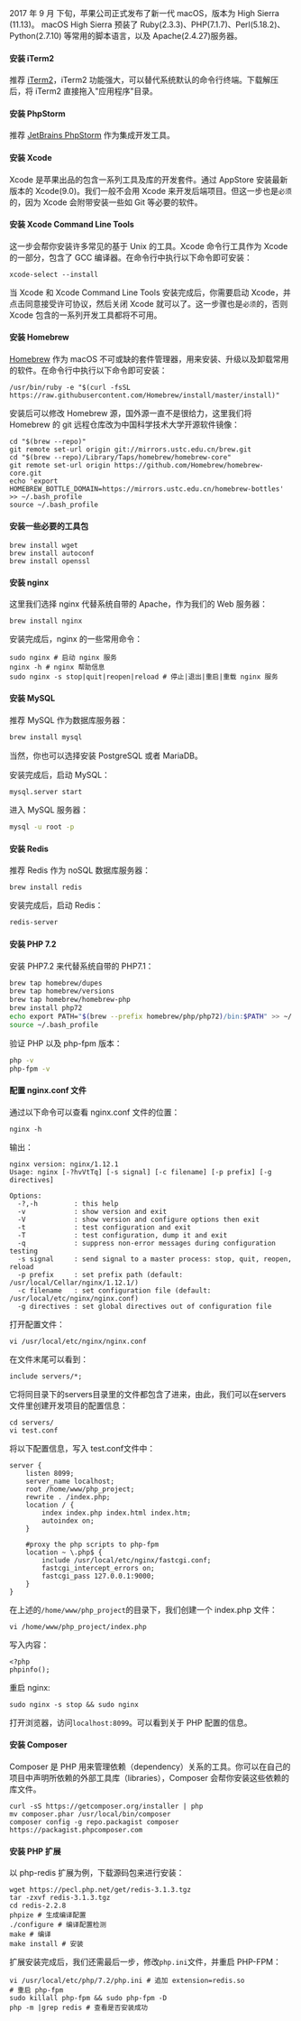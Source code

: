 2017 年 9 月 下旬，苹果公司正式发布了新一代 macOS，版本为 High Sierra (11.13)。
macOS High Sierra 预装了 Ruby(2.3.3)、PHP(7.1.7)、Perl(5.18.2)、Python(2.7.10) 等常用的脚本语言，以及 Apache(2.4.27)服务器。

#### 安装 iTerm2 

推荐 [iTerm2](http://www.iterm2.com/)，iTerm2 功能强大，可以替代系统默认的命令行终端。下载解压后，将 iTerm2 直接拖入"应用程序"目录。


#### 安装 PhpStorm

推荐 [JetBrains PhpStorm](https://www.jetbrains.com/phpstorm/) 作为集成开发工具。

#### 安装 Xcode

Xcode 是苹果出品的包含一系列工具及库的开发套件。通过 AppStore 安装最新版本的 Xcode(9.0)。我们一般不会用 Xcode 来开发后端项目。但这一步也是`必须`的，因为 Xcode 会附带安装一些如 Git 等必要的软件。


#### 安装 Xcode Command Line Tools

这一步会帮你安装许多常见的基于 Unix 的工具。Xcode 命令行工具作为 Xcode 的一部分，包含了 GCC 编译器。在命令行中执行以下命令即可安装：

```
xcode-select --install
```

当 Xcode 和 Xcode Command Line Tools 安装完成后，你需要启动 Xcode，并点击同意接受许可协议，然后关闭 Xcode 就可以了。这一步骤也是`必须`的，否则 Xcode 包含的一系列开发工具都将不可用。

#### 安装 Homebrew
 
[Homebrew](http://brew.sh/index_zh-cn.html) 作为 macOS 不可或缺的套件管理器，用来安装、升级以及卸载常用的软件。在命令行中执行以下命令即可安装：

```
/usr/bin/ruby -e "$(curl -fsSL https://raw.githubusercontent.com/Homebrew/install/master/install)"
```

安装后可以修改 Homebrew 源，国外源一直不是很给力，这里我们将 Homebrew 的 git 远程仓库改为中国科学技术大学开源软件镜像：

```
cd "$(brew --repo)"
git remote set-url origin git://mirrors.ustc.edu.cn/brew.git
cd "$(brew --repo)/Library/Taps/homebrew/homebrew-core"
git remote set-url origin https://github.com/Homebrew/homebrew-core.git
echo 'export HOMEBREW_BOTTLE_DOMAIN=https://mirrors.ustc.edu.cn/homebrew-bottles' >> ~/.bash_profile
source ~/.bash_profile
```

#### 安装一些必要的工具包
```
brew install wget
brew install autoconf
brew install openssl
```

#### 安装 nginx

这里我们选择 nginx 代替系统自带的 Apache，作为我们的 Web 服务器：
```
brew install nginx
```

安装完成后，nginx 的一些常用命令：

```
sudo nginx # 启动 nginx 服务
nginx -h # nginx 帮助信息
sudo nginx -s stop|quit|reopen|reload # 停止|退出|重启|重载 nginx 服务
```

#### 安装 MySQL

推荐 MySQL 作为数据库服务器：
```bash
brew install mysql
```
当然，你也可以选择安装 PostgreSQL 或者 MariaDB。

安装完成后，启动 MySQL：
```bash
mysql.server start
```

进入 MySQL 服务器：
```bash
mysql -u root -p
```

#### 安装 Redis
推荐 Redis 作为 noSQL 数据库服务器：
```angular2html
brew install redis
```
安装完成后，启动 Redis：
```bash
redis-server
```

#### 安装 PHP 7.2

安装 PHP7.2 来代替系统自带的 PHP7.1：
```bash
brew tap homebrew/dupes  
brew tap homebrew/versions  
brew tap homebrew/homebrew-php
brew install php72
echo export PATH="$(brew --prefix homebrew/php/php72)/bin:$PATH" >> ~/.bash_profile # 代替系统自带的 php
source ~/.bash_profile
```
验证 PHP 以及 php-fpm 版本：
```bash
php -v
php-fpm -v
```

#### 配置 nginx.conf 文件

通过以下命令可以查看 nginx.conf 文件的位置： 
```
nginx -h
```
输出：
```
nginx version: nginx/1.12.1
Usage: nginx [-?hvVtTq] [-s signal] [-c filename] [-p prefix] [-g directives]

Options:
  -?,-h         : this help
  -v            : show version and exit
  -V            : show version and configure options then exit
  -t            : test configuration and exit
  -T            : test configuration, dump it and exit
  -q            : suppress non-error messages during configuration testing
  -s signal     : send signal to a master process: stop, quit, reopen, reload
  -p prefix     : set prefix path (default: /usr/local/Cellar/nginx/1.12.1/)
  -c filename   : set configuration file (default: /usr/local/etc/nginx/nginx.conf)
  -g directives : set global directives out of configuration file
```
打开配置文件：
```
vi /usr/local/etc/nginx/nginx.conf
```
在文件末尾可以看到：
```
include servers/*;
```
它将同目录下的servers目录里的文件都包含了进来，由此，我们可以在servers文件里创建开发项目的配置信息：
```
cd servers/
vi test.conf
```
将以下配置信息，写入 test.conf文件中：
```nginx
server {
    listen 8099;
    server_name localhost;
    root /home/www/php_project;
    rewrite . /index.php;
    location / {
        index index.php index.html index.htm;
        autoindex on;
    }

    #proxy the php scripts to php-fpm
    location ~ \.php$ {
        include /usr/local/etc/nginx/fastcgi.conf;
        fastcgi_intercept_errors on;
        fastcgi_pass 127.0.0.1:9000;
    }
}
```

在上述的`/home/www/php_project`的目录下，我们创建一个 index.php 文件：
```
vi /home/www/php_project/index.php
```
写入内容：
```
<?php
phpinfo();
```
重启 nginx:
```
sudo nginx -s stop && sudo nginx
```

打开浏览器，访问`localhost:8099`。可以看到关于 PHP 配置的信息。

#### 安装 Composer

Composer 是 PHP 用来管理依赖（dependency）关系的工具。你可以在自己的项目中声明所依赖的外部工具库（libraries），Composer 会帮你安装这些依赖的库文件。

```
curl -sS https://getcomposer.org/installer | php
mv composer.phar /usr/local/bin/composer
composer config -g repo.packagist composer https://packagist.phpcomposer.com
```

#### 安装 PHP 扩展

以 php-redis 扩展为例，下载源码包来进行安装：
```
wget https://pecl.php.net/get/redis-3.1.3.tgz
tar -zxvf redis-3.1.3.tgz
cd redis-2.2.8
phpize # 生成编译配置                 
./configure # 编译配置检测
make # 编译
make install # 安装
```

扩展安装完成后，我们还需最后一步，修改`php.ini`文件，并重启 PHP-FPM：
```
vi /usr/local/etc/php/7.2/php.ini # 追加 extension=redis.so
# 重启 php-fpm
sudo killall php-fpm && sudo php-fpm -D
php -m |grep redis # 查看是否安装成功
```